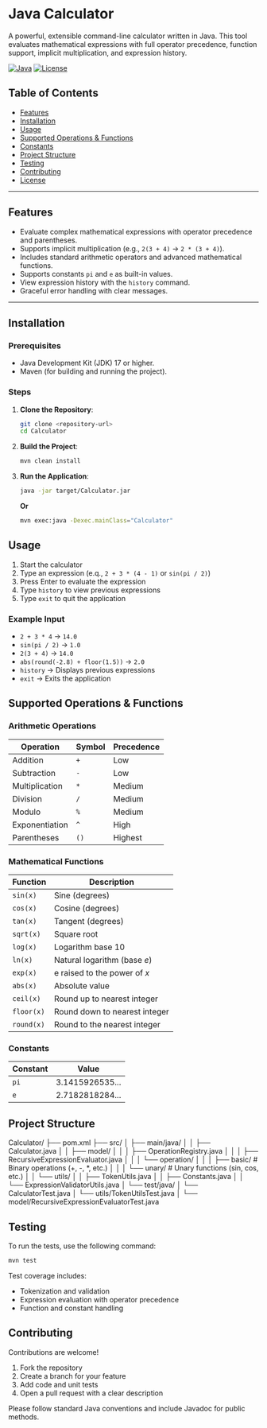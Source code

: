 # Java Calculator

A powerful, extensible command-line calculator written in Java. This tool evaluates mathematical expressions with full operator precedence, function support, implicit multiplication, and expression history.

[![Java](https://img.shields.io/badge/Java-17-blue)](https://www.oracle.com/java/)
[![License](https://img.shields.io/badge/License-MIT-green)](./LICENSE)

## Table of Contents

- [Features](#features)
- [Installation](#installation)
- [Usage](#usage)
- [Supported Operations & Functions](#supported-operations--functions)
- [Constants](#constants)
- [Project Structure](#project-structure)
- [Testing](#testing)
- [Contributing](#contributing)
- [License](#license)

---

## Features

- Evaluate complex mathematical expressions with operator precedence and parentheses.
- Supports implicit multiplication (e.g., `2(3 + 4)` → `2 * (3 + 4)`).
- Includes standard arithmetic operators and advanced mathematical functions.
- Supports constants `pi` and `e` as built-in values.
- View expression history with the `history` command.
- Graceful error handling with clear messages.

---

## Installation

### Prerequisites

- Java Development Kit (JDK) 17 or higher.
- Maven (for building and running the project).

### Steps

1. **Clone the Repository**:
   ```bash
   git clone <repository-url>
   cd Calculator
2. **Build the Project**:
   ```bash
   mvn clean install
   ```
3. **Run the Application**:
   ```bash
   java -jar target/Calculator.jar
   ```
   **Or**
   ```bash
   mvn exec:java -Dexec.mainClass="Calculator"
   ```

## Usage
1. Start the calculator
2. Type an expression (e.q., `2 + 3 * (4 - 1)` or `sin(pi / 2)`)
3. Press Enter to evaluate the expression
4. Type `history` to view previous expressions
5. Type `exit` to quit the application

### Example Input
- `2 + 3 * 4` → `14.0`
- `sin(pi / 2)` → `1.0`
- `2(3 + 4)` → `14.0`
- `abs(round(-2.8) + floor(1.5))` → `2.0`
- `history` → Displays previous expressions
- `exit` → Exits the application

## Supported Operations & Functions
### Arithmetic Operations

| Operation      | Symbol | Precedence |
| -------------- | ------ | ---------- |
| Addition       | `+`    | Low        |
| Subtraction    | `-`    | Low        |
| Multiplication | `*`    | Medium     |
| Division       | `/`    | Medium     |
| Modulo         | `%`    | Medium     |
| Exponentiation | `^`    | High       |
| Parentheses    | `()`   | Highest    |

### Mathematical Functions

| Function   | Description                   |
| ---------- | ----------------------------- |
| `sin(x)`   | Sine (degrees)                |
| `cos(x)`   | Cosine (degrees)              |
| `tan(x)`   | Tangent (degrees)             |
| `sqrt(x)`  | Square root                   |
| `log(x)`   | Logarithm base 10             |
| `ln(x)`    | Natural logarithm (base *e*)  |
| `exp(x)`   | e raised to the power of *x*  |
| `abs(x)`   | Absolute value                |
| `ceil(x)`  | Round up to nearest integer   |
| `floor(x)` | Round down to nearest integer |
| `round(x)` | Round to the nearest integer  |


### Constants

| Constant | Value           |
| -------- | --------------- |
| `pi`     | 3.1415926535... |
| `e`      | 2.7182818284... |


## Project Structure

Calculator/
├── pom.xml
├── src/
│   ├── main/java/
│   │   ├── Calculator.java
│   │   ├── model/
│   │   │   ├── OperationRegistry.java
│   │   │   ├── RecursiveExpressionEvaluator.java
│   │   │   └── operation/
│   │   │       ├── basic/        # Binary operations (+, -, *, etc.)
│   │   │       └── unary/        # Unary functions (sin, cos, etc.)
│   │   └── utils/
│   │       ├── TokenUtils.java
│   │       ├── Constants.java
│   │       └── ExpressionValidatorUtils.java
│   └── test/java/
│       └── CalculatorTest.java
│       └── utils/TokenUtilsTest.java
│       └── model/RecursiveExpressionEvaluatorTest.java

## Testing
To run the tests, use the following command:
```bash
mvn test
```

Test coverage includes:
- Tokenization and validation 
- Expression evaluation with operator precedence 
- Function and constant handling

## Contributing
Contributions are welcome!
1. Fork the repository 
2. Create a branch for your feature 
3. Add code and unit tests 
4. Open a pull request with a clear description

Please follow standard Java conventions and include Javadoc for public methods.
